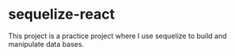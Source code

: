 # sequelize-react

This project is a practice project where I use sequelize to build and manipulate data bases.
